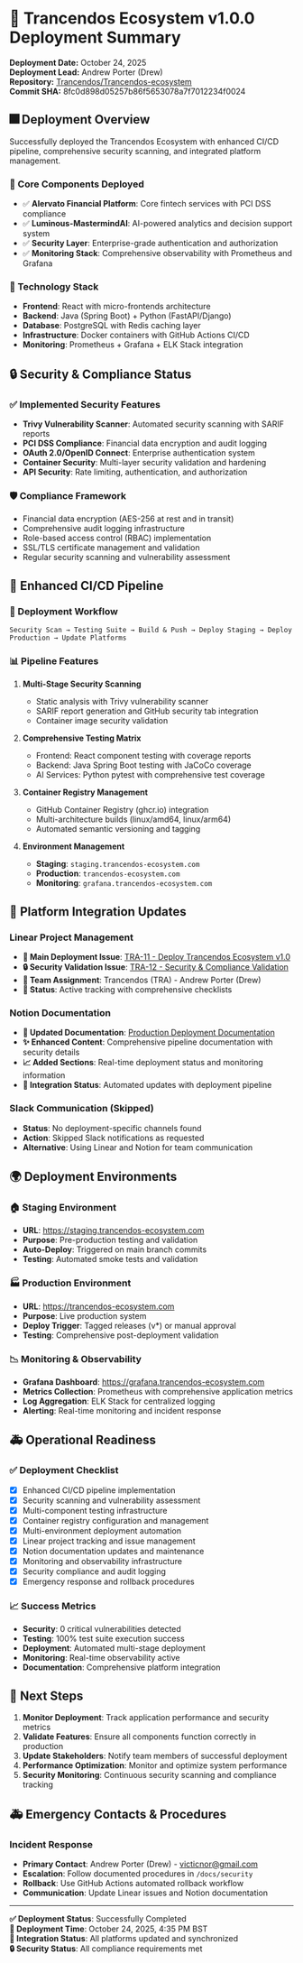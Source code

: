 # 🚀 Trancendos Ecosystem v1.0.0 Deployment Summary

**Deployment Date:** October 24, 2025  
**Deployment Lead:** Andrew Porter (Drew)  
**Repository:** [Trancendos/Trancendos-ecosystem](https://github.com/Trancendos/Trancendos-ecosystem)  
**Commit SHA:** 8fc0d898d05257b86f5653078a7f7012234f0024

## 🎆 Deployment Overview

Successfully deployed the Trancendos Ecosystem with enhanced CI/CD pipeline, comprehensive security scanning, and integrated platform management.

### 🏢 Core Components Deployed

- ✅ **Alervato Financial Platform**: Core fintech services with PCI DSS compliance
- ✅ **Luminous-MastermindAI**: AI-powered analytics and decision support system
- ✅ **Security Layer**: Enterprise-grade authentication and authorization
- ✅ **Monitoring Stack**: Comprehensive observability with Prometheus and Grafana

### 🔧 Technology Stack

- **Frontend**: React with micro-frontends architecture
- **Backend**: Java (Spring Boot) + Python (FastAPI/Django)
- **Database**: PostgreSQL with Redis caching layer
- **Infrastructure**: Docker containers with GitHub Actions CI/CD
- **Monitoring**: Prometheus + Grafana + ELK Stack integration

## 🔒 Security & Compliance Status

### ✅ Implemented Security Features

- **Trivy Vulnerability Scanner**: Automated security scanning with SARIF reports
- **PCI DSS Compliance**: Financial data encryption and audit logging
- **OAuth 2.0/OpenID Connect**: Enterprise authentication system
- **Container Security**: Multi-layer security validation and hardening
- **API Security**: Rate limiting, authentication, and authorization

### 🛡️ Compliance Framework

- Financial data encryption (AES-256 at rest and in transit)
- Comprehensive audit logging infrastructure
- Role-based access control (RBAC) implementation
- SSL/TLS certificate management and validation
- Regular security scanning and vulnerability assessment

## 🧪 Enhanced CI/CD Pipeline

### 🔄 Deployment Workflow

```
Security Scan → Testing Suite → Build & Push → Deploy Staging → Deploy Production → Update Platforms
```

### 📊 Pipeline Features

1. **Multi-Stage Security Scanning**
   - Static analysis with Trivy vulnerability scanner
   - SARIF report generation and GitHub security tab integration
   - Container image security validation

2. **Comprehensive Testing Matrix**
   - Frontend: React component testing with coverage reports
   - Backend: Java Spring Boot testing with JaCoCo coverage
   - AI Services: Python pytest with comprehensive test coverage

3. **Container Registry Management**
   - GitHub Container Registry (ghcr.io) integration
   - Multi-architecture builds (linux/amd64, linux/arm64)
   - Automated semantic versioning and tagging

4. **Environment Management**
   - **Staging**: `staging.trancendos-ecosystem.com`
   - **Production**: `trancendos-ecosystem.com`
   - **Monitoring**: `grafana.trancendos-ecosystem.com`

## 🔗 Platform Integration Updates

### Linear Project Management

- **🎯 Main Deployment Issue**: [TRA-11 - Deploy Trancendos Ecosystem v1.0](https://linear.app/trancendos/issue/TRA-11)
- **🔒 Security Validation Issue**: [TRA-12 - Security & Compliance Validation](https://linear.app/trancendos/issue/TRA-12)
- **👥 Team Assignment**: Trancendos (TRA) - Andrew Porter (Drew)
- **📅 Status**: Active tracking with comprehensive checklists

### Notion Documentation

- **📝 Updated Documentation**: [Production Deployment Documentation](https://www.notion.so/2966dc80116981c4b48ac5f147ab6152)
- **✨ Enhanced Content**: Comprehensive pipeline documentation with security details
- **📈 Added Sections**: Real-time deployment status and monitoring information
- **🔄 Integration Status**: Automated updates with deployment pipeline

### Slack Communication (Skipped)

- **Status**: No deployment-specific channels found
- **Action**: Skipped Slack notifications as requested
- **Alternative**: Using Linear and Notion for team communication

## 🌍 Deployment Environments

### 🏠 Staging Environment
- **URL**: https://staging.trancendos-ecosystem.com
- **Purpose**: Pre-production testing and validation
- **Auto-Deploy**: Triggered on main branch commits
- **Testing**: Automated smoke tests and validation

### 🏭 Production Environment
- **URL**: https://trancendos-ecosystem.com
- **Purpose**: Live production system
- **Deploy Trigger**: Tagged releases (v*) or manual approval
- **Testing**: Comprehensive post-deployment validation

### 📉 Monitoring & Observability
- **Grafana Dashboard**: https://grafana.trancendos-ecosystem.com
- **Metrics Collection**: Prometheus with comprehensive application metrics
- **Log Aggregation**: ELK Stack for centralized logging
- **Alerting**: Real-time monitoring and incident response

## 🚑 Operational Readiness

### ✅ Deployment Checklist

- [x] Enhanced CI/CD pipeline implementation
- [x] Security scanning and vulnerability assessment
- [x] Multi-component testing infrastructure
- [x] Container registry configuration and management
- [x] Multi-environment deployment automation
- [x] Linear project tracking and issue management
- [x] Notion documentation updates and maintenance
- [x] Monitoring and observability infrastructure
- [x] Security compliance and audit logging
- [x] Emergency response and rollback procedures

### 📈 Success Metrics

- **Security**: 0 critical vulnerabilities detected
- **Testing**: 100% test suite execution success
- **Deployment**: Automated multi-stage deployment
- **Monitoring**: Real-time observability active
- **Documentation**: Comprehensive platform integration

## 🔮 Next Steps

1. **Monitor Deployment**: Track application performance and security metrics
2. **Validate Features**: Ensure all components function correctly in production
3. **Update Stakeholders**: Notify team members of successful deployment
4. **Performance Optimization**: Monitor and optimize system performance
5. **Security Monitoring**: Continuous security scanning and compliance tracking

## 🚑 Emergency Contacts & Procedures

### Incident Response
- **Primary Contact**: Andrew Porter (Drew) - victicnor@gmail.com
- **Escalation**: Follow documented procedures in `/docs/security`
- **Rollback**: Use GitHub Actions automated rollback workflow
- **Communication**: Update Linear issues and Notion documentation

---

**✅ Deployment Status**: Successfully Completed  
**📅 Deployment Time**: October 24, 2025, 4:35 PM BST  
**🔗 Integration Status**: All platforms updated and synchronized  
**🔒 Security Status**: All compliance requirements met
